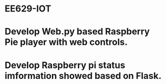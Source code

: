 # EE629-IOT
# Develop Web.py based Raspberry Pie player with web controls.
# Develop Raspberry pi status imformation showed based on Flask. 
